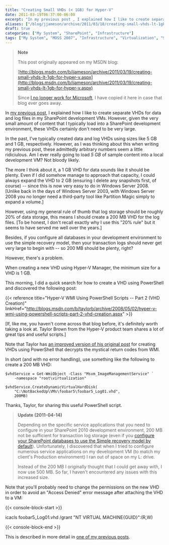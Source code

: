 ```yaml
---
title: "Creating Small VHDs (< 1GB) for Hyper-V"
date: 2011-03-19T06:37:00-06:00
excerpt: "In my previous post , I explained how I like to create separate VHDs for data and log files in my SharePoint development VMs. However, given the very small amount of content that I typically load into a SharePoint development environment, these VHDs certainly..."
aliases: ["/blog/jjameson/archive/2011/03/18/creating-small-vhds-lt-1gb-for-hyper-v.aspx", "/blog/jjameson/archive/2011/03/19/creating-small-vhds-lt-1gb-for-hyper-v.aspx"]
draft: true
categories: ["My System", "SharePoint", "Infrastructure"]
tags: ["My System", "MOSS 2007", "Infrastructure", "Virtualization", "SharePoint 2010"]
---
```


> **Note**
>
> This post originally appeared on my MSDN blog:
>
> [http://blogs.msdn.com/b/jjameson/archive/2011/03/19/creating-small-vhds-lt-1gb-for-hyper-v.aspx](http://blogs.msdn.com/b/jjameson/archive/2011/03/19/creating-small-vhds-lt-1gb-for-hyper-v.aspx)
>
> Since
> [I no longer work for Microsoft](/blog/jjameson/2011/09/02/last-day-with-microsoft), I have copied it here in case that blog
> ever goes away.

In [my previous post](/blog/jjameson/2011/03/19/cdl-for-sharepoint-a-k-a-quot-you-can-never-have-too-many-spindles-quot), I explained how I like to create separate VHDs for data and  log files in my SharePoint development VMs. However, given the very small amount  of content that I typically load into a SharePoint development environment, these  VHDs certainly don't need to be very large.

In the past, I've typically created data and log VHDs using sizes like 5 GB and  1 GB, respectively. However, as I was thinking about this when writing my previous  post, these admittedly arbitrary numbers seem a little ridiciulous. Am I ever really  going to load *5 GB* of sample content into a local development VM? Not bloody  likely.

The more I think about it, a 1 GB VHD for data sounds like it should be plenty.  Even if I did somehow manage to approach that capacity, I could always expand the  VHD to 2 GB (ensuring I delete any snapshots first, of course) -- since this is  now very easy to do in Windows Server 2008. [Unlike back in the days of Windows  Server 2003, with Windows Server 2008 you no longer need a third-party tool like  Partition Magic simply to expand a volume.]

However, using my general rule of thumb that log storage should be roughly 20%  of data storage, this means I should create a 200 MB VHD for the log files. [To  be honest, I don't recall exactly why I use this "20% rule" but it seems to have  served me well over the years.]

Besides, if you configure all databases in your development environment to use  the simple recovery model, then your transaction logs should never get very large  to begin with -- so 200 MB should be plenty, right?

However, there's a problem.

When creating a new VHD using Hyper-V Manager, the minimum size for a VHD is  1 GB.

This morning, I did a quick search for how to create a VHD using PowerShell and  discovered the following post:

{{< reference title="Hyper-V WMI Using PowerShell Scripts -- Part 2 (VHD Creation)" linkHref="http://blogs.msdn.com/b/taylorb/archive/2008/05/02/hyper-v-wmi-using-powershell-scripts-part-2-vhd-creation.aspx" >}}

[If, like me, you haven't come across that blog before, it's definitely worth  taking a look at. Taylor Brown from the Hyper-V product team shares a lot of great  tips and useful scripts.]

Note that Taylor has [an improved version of his original post](http://blogs.msdn.com/b/taylorb/archive/2008/06/18/hyper-v-wmi-rich-error-messages-for-non-zero-returnvalue-no-more-32773-32768-32700.aspx) for creating VHDs using PowerShell  that decrypts the mystical return codes from WMI.

In short (and with no error handling), use something like the following to create  a 200 MB VHD:

```
$vhdService = Get-WmiObject -Class "Msvm_ImageManagementService" `
    -namespace "root\virtualization"

$vhdService.CreateDynamicVirtualHardDisk(
    "C:\NotBackedUp\VMs\foobar5\foobar5_Log01.vhd",
    200MB)
```

Thanks, Taylor, for sharing this useful PowerShell script.

> **Update (2011-04-14)**
>
> Depending on the specific service applications that you need to configure
> in your SharePoint 2010 development environment, 200 MB not be sufficient
> for transaction log storage (even if you
> [configure your SharePoint databases to use the Simple recovery model by
> default](/blog/jjameson/2011/03/19/using-the-simple-recovery-model-for-sharepoint-development-environments)). Unfortunately, I discovered that when I tried to configure
> numerous service applications on my development VM (to match my client's
> Production environment) I ran out of space on my L: drive.
>
> Instead of the 200 MB I originally thought that I could get away with,
> I now use 500 MB. So far, I haven't encountered any issues with this increased
> size.

Note that you'll probably need to change the permissions on the new VHD in order  to avoid an "Access Denied" error message after attaching the VHD to a VM:

{{< console-block-start >}}

icacls foobar5\_Log01.vhd /grant "NT VIRTUAL MACHINE\{GUID}":(R,W)

{{< console-block-end >}}

This is described in more detail in [one of my previous posts](/blog/jjameson/2009/08/13/using-sysprep-ed-vhds-for-new-hyper-v-virtual-machines).

